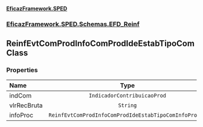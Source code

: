 #### [EficazFramework.SPED](EficazFrameworkSPED.md 'EficazFramework SPED')
### [EficazFramework.SPED.Schemas.EFD_Reinf](EficazFramework.SPED.Schemas.EFD_Reinf.md 'EficazFramework.SPED.Schemas.EFD_Reinf')

## ReinfEvtComProdInfoComProdIdeEstabTipoCom Class
### Properties

| Name | Type | |
| :--- | :---: | :--- |
| indCom | `IndicadorContribuicaoProd` |  |
| vlrRecBruta | `String` |  |
| infoProc | `ReinfEvtComProdInfoComProdIdeEstabTipoComInfoProc[]` |  |
